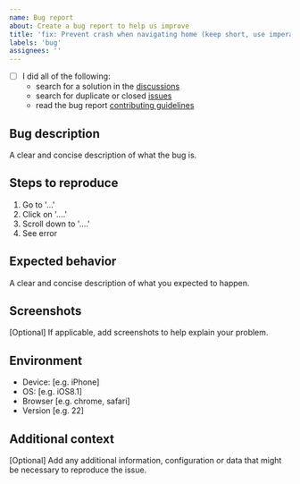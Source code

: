 ```yaml
---
name: Bug report
about: Create a bug report to help us improve
title: 'fix: Prevent crash when navigating home (keep short, use imperative mood)'
labels: 'bug'
assignees: ''
---
```

- [ ] I did all of the following:
  <!-- Check the box by putting an X between the brackets: [X] -->
  - search for a solution in the [discussions](
      https://github.com/nodepa/seedlingo/discussions)
  - search for duplicate or closed [issues](
      https://github.com/nodepa/seedlingo/issues?q=is%3Aissue)
  - read the bug report [contributing guidelines](
      https://github.com/nodepa/seedlingo/blob/main/.github/CONTRIBUTING.md)

<!--Feel free to treat this template as guidance and deviate where necessary.-->

## Bug description

A clear and concise description of what the bug is.

## Steps to reproduce

1. Go to '...'
2. Click on '....'
3. Scroll down to '....'
4. See error

## Expected behavior

A clear and concise description of what you expected to happen.

## Screenshots

[Optional] If applicable, add screenshots to help explain your problem.

## Environment

- Device: [e.g. iPhone]
- OS: [e.g. iOS8.1]
- Browser [e.g. chrome, safari]
- Version [e.g. 22]

## Additional context

[Optional] Add any additional information, configuration or data
that might be necessary to reproduce the issue.
